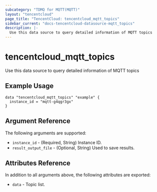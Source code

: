 ```yaml
---
subcategory: "TDMQ for MQTT(MQTT)"
layout: "tencentcloud"
page_title: "TencentCloud: tencentcloud_mqtt_topics"
sidebar_current: "docs-tencentcloud-datasource-mqtt_topics"
description: |-
  Use this data source to query detailed information of MQTT topics
---
```


# tencentcloud_mqtt_topics

Use this data source to query detailed information of MQTT topics

## Example Usage

```hcl
data "tencentcloud_mqtt_topics" "example" {
  instance_id = "mqtt-g4qgr3gx"
}
```

## Argument Reference

The following arguments are supported:

* `instance_id` - (Required, String) Instance ID.
* `result_output_file` - (Optional, String) Used to save results.

## Attributes Reference

In addition to all arguments above, the following attributes are exported:

* `data` - Topic list.



